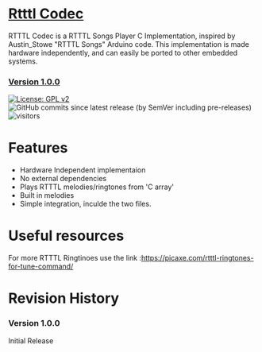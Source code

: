 # [Rtttl Codec](https://github.com/Magamanny/rtttl_codec)
RTTTL Codec is a RTTTL Songs Player C Implementation, inspired by Austin_Stowe "RTTTL Songs" Arduino code. This implementation is made hardware independently, and can easily be ported to other embedded systems.
### [Version 1.0.0](https://github.com/Magamanny/rtttl_codec/releases/tag/v1.0.0)
[![License: GPL v2](https://img.shields.io/badge/License-GPLv2-blue)](https://www.gnu.org/licenses/gpl-2.0)
![GitHub commits since latest release (by SemVer including pre-releases)](https://img.shields.io/github/commits-since/Magamanny/rtttl_codec/latest/main)
![visitors](https://visitor-badge.laobi.icu/badge?page_id=magamanny.rttl_codec)

# Features
- Hardware Independent implementaion
- No external dependencies
- Plays RTTTL melodies/ringtones from 'C array'
- Built in melodies
- Simple integration, inculde the two files.

# Useful resources
For more RTTTL Ringtinoes use the link :https://picaxe.com/rtttl-ringtones-for-tune-command/

# Revision History

### Version 1.0.0
Initial Release
